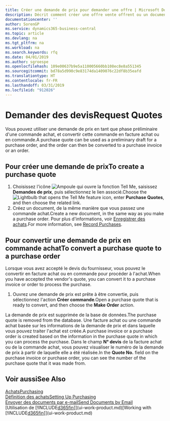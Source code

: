 ```yaml
---
title: Créer une demande de prix pour demander une offre | Microsoft Docs
description: Décrit comment créer une offre vente offrent ou un document de demande de proposition pour enregistrer votre offre à un client pour vendre des produits dans certaines conditions.
documentationcenter: ''
author: SorenGP
ms.service: dynamics365-business-central
ms.topic: article
ms.devlang: na
ms.tgt_pltfrm: na
ms.workload: na
ms.search.keywords: rfq
ms.date: 04/01/2019
ms.author: sgroespe
ms.openlocfilehash: 109e00637b9e5a110005660bb108ec8e8a551345
ms.sourcegitcommit: bd78a5d990c9e83174da1409076c22df8b35eafd
ms.translationtype: HT
ms.contentlocale: fr-FR
ms.lasthandoff: 03/31/2019
ms.locfileid: "912026"
---
```

# <a name="request-quotes"></a><span data-ttu-id="33136-103">Demander des devis</span><span class="sxs-lookup"><span data-stu-id="33136-103">Request Quotes</span></span>
<span data-ttu-id="33136-104">Vous pouvez utiliser une demande de prix en tant que phase préliminaire d'une commande achat, et convertir cette commande en facture achat ou en commande.</span><span class="sxs-lookup"><span data-stu-id="33136-104">A purchase quote can be used as a preliminary draft for a purchase order, and the order can then be converted to a purchase invoice or an order.</span></span>


## <a name="to-create-a-purchase-quote"></a><span data-ttu-id="33136-105">Pour créer une demande de prix</span><span class="sxs-lookup"><span data-stu-id="33136-105">To create a purchase quote</span></span>
1. <span data-ttu-id="33136-106">Choisissez l'icône ![Ampoule qui ouvre la fonction Tell Me](media/ui-search/search_small.png "Dites-moi ce que vous voulez faire"), saisissez **Demandes de prix**, puis sélectionnez le lien associé.</span><span class="sxs-lookup"><span data-stu-id="33136-106">Choose the ![Lightbulb that opens the Tell Me feature](media/ui-search/search_small.png "Tell me what you want to do") icon, enter **Purchase Quotes**, and then choose the related link.</span></span>
2. <span data-ttu-id="33136-107">Créez un document, de la même manière que vous passez une commande achat.</span><span class="sxs-lookup"><span data-stu-id="33136-107">Create a new document, in the same way as you make a purchase order.</span></span> <span data-ttu-id="33136-108">Pour plus d'informations, voir [Enregistrer des achats](purchasing-how-record-purchases.md).</span><span class="sxs-lookup"><span data-stu-id="33136-108">For more information, see [Record Purchases](purchasing-how-record-purchases.md).</span></span>

## <a name="to-convert-a-purchase-quote-to-a-purchase-order"></a><span data-ttu-id="33136-109">Pour convertir une demande de prix en commande achat</span><span class="sxs-lookup"><span data-stu-id="33136-109">To convert a purchase quote to a purchase order</span></span>
<span data-ttu-id="33136-110">Lorsque vous avez accepté le devis du fournisseur, vous pouvez le convertir en facture achat ou en commande pour procéder à l'achat.</span><span class="sxs-lookup"><span data-stu-id="33136-110">When you have accepted the vendor's quote, you can convert it to a purchase invoice or order to process the purchase.</span></span>

1. <span data-ttu-id="33136-111">Ouvrez une demande de prix est prête à être convertie, puis sélectionnez l'action **Créer commande**.</span><span class="sxs-lookup"><span data-stu-id="33136-111">Open a purchase quote that is ready to convert, and then choose the **Make Order** action.</span></span>

<span data-ttu-id="33136-112">La demande de prix est supprimée de la base de données.</span><span class="sxs-lookup"><span data-stu-id="33136-112">The purchase quote is removed from the database.</span></span> <span data-ttu-id="33136-113">Une facture achat ou une commande achat basée sur les informations de la demande de prix et dans laquelle vous pouvez traiter l'achat est créée.</span><span class="sxs-lookup"><span data-stu-id="33136-113">A purchase invoice or a purchase order is created based on the information in the purchase quote in which you can process the purchase.</span></span> <span data-ttu-id="33136-114">Dans le champ **N° devis** de la facture achat ou de la commande achat, vous pouvez visualiser le numéro de la demande de prix à partir de laquelle elle a été réalisée.</span><span class="sxs-lookup"><span data-stu-id="33136-114">In the **Quote No.** field on the purchase invoice or purchase order, you can see the number of the purchase quote that it was made from.</span></span>

## <a name="see-also"></a><span data-ttu-id="33136-115">Voir aussi</span><span class="sxs-lookup"><span data-stu-id="33136-115">See Also</span></span>
[<span data-ttu-id="33136-116">Achats</span><span class="sxs-lookup"><span data-stu-id="33136-116">Purchasing</span></span>](purchasing-manage-purchasing.md)  
[<span data-ttu-id="33136-117">Définition des achats</span><span class="sxs-lookup"><span data-stu-id="33136-117">Setting Up Purchasing</span></span>](purchasing-setup-purchasing.md)  
[<span data-ttu-id="33136-118">Envoyer des documents par e-mail</span><span class="sxs-lookup"><span data-stu-id="33136-118">Send Documents by Email</span></span>](ui-how-send-documents-email.md)  
<span data-ttu-id="33136-119">[Utilisation de [!INCLUDE[d365fin](includes/d365fin_md.md)]](ui-work-product.md)</span><span class="sxs-lookup"><span data-stu-id="33136-119">[Working with [!INCLUDE[d365fin](includes/d365fin_md.md)]](ui-work-product.md)</span></span>
